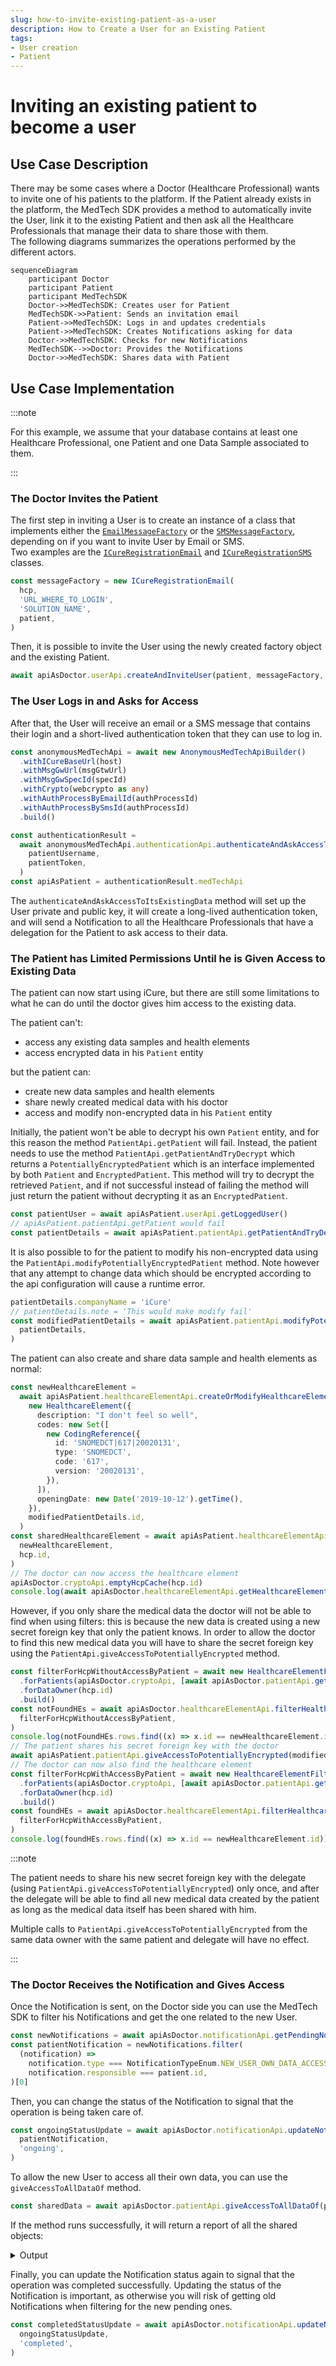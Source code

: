 ```yaml
---
slug: how-to-invite-existing-patient-as-a-user
description: How to Create a User for an Existing Patient
tags:
- User creation
- Patient
---
```

# Inviting an existing patient to become a user

## Use Case Description
There may be some cases where a Doctor (Healthcare Professional) wants to invite one of his patients to the platform. 
If the Patient already exists in the platform, the MedTech SDK provides a method to automatically invite the User, 
link it to the existing Patient and then ask all the Healthcare Professionals that manage their data to share those with 
them.  
The following diagrams summarizes the operations performed by the different actors.  

```mermaid
sequenceDiagram
    participant Doctor
    participant Patient
    participant MedTechSDK
    Doctor->>MedTechSDK: Creates user for Patient
    MedTechSDK->>Patient: Sends an invitation email
    Patient->>MedTechSDK: Logs in and updates credentials
    Patient->>MedTechSDK: Creates Notifications asking for data
    Doctor->>MedTechSDK: Checks for new Notifications
    MedTechSDK-->>Doctor: Provides the Notifications
    Doctor->>MedTechSDK: Shares data with Patient
```

## Use Case Implementation

:::note

For this example, we assume that your database contains at least one Healthcare Professional, one Patient and one Data 
Sample associated to them.

:::

### The Doctor Invites the Patient

The first step in inviting a User is to create an instance of a class that implements either the 
[`EmailMessageFactory`](../references/interfaces/EmailMessageFactory) or the 
[`SMSMessageFactory`](../references/interfaces/SMSMessageFactory), depending on if you want to invite User by Email or 
SMS.  
Two examples are the [`ICureRegistrationEmail`](../references/classes/ICureRegistrationEmail) and 
[`ICureRegistrationSMS`](../references/classes/ICureRegistrationSMS) classes.

<!-- file://code-samples/how-to/create-user-for-patient/index.mts snippet:instantiate a message factory-->
```typescript
const messageFactory = new ICureRegistrationEmail(
  hcp,
  'URL_WHERE_TO_LOGIN',
  'SOLUTION_NAME',
  patient,
)
```

Then, it is possible to invite the User using the newly created factory object and the existing Patient.

<!-- file://code-samples/how-to/create-user-for-patient/index.mts snippet:doctor invites user-->
```typescript
await apiAsDoctor.userApi.createAndInviteUser(patient, messageFactory, 3600)
```

### The User Logs in and Asks for Access

After that, the User will receive an email or a SMS message that contains their login and a short-lived authentication 
token that they can use to log in.

<!-- file://code-samples/how-to/create-user-for-patient/index.mts snippet:user logs in-->
```typescript
const anonymousMedTechApi = await new AnonymousMedTechApiBuilder()
  .withICureBaseUrl(host)
  .withMsgGwUrl(msgGtwUrl)
  .withMsgGwSpecId(specId)
  .withCrypto(webcrypto as any)
  .withAuthProcessByEmailId(authProcessId)
  .withAuthProcessBySmsId(authProcessId)
  .build()

const authenticationResult =
  await anonymousMedTechApi.authenticationApi.authenticateAndAskAccessToItsExistingData(
    patientUsername,
    patientToken,
  )
const apiAsPatient = authenticationResult.medTechApi
```

The `authenticateAndAskAccessToItsExistingData` method will set up the User private and public key, it will create a 
long-lived authentication token, and will send a Notification to all the Healthcare Professionals that have a delegation 
for the Patient to ask access to their data.

### The Patient has Limited Permissions Until he is Given Access to Existing Data

The patient can now start using iCure, but there are still some limitations to what he can do until the doctor gives him access to the existing data.

The patient can't:

- access any existing data samples and health elements
- access encrypted data in his `Patient` entity

but the patient can:

- create new data samples and health elements
- share newly created medical data with his doctor
- access and modify non-encrypted data in his `Patient` entity

Initially, the patient won't be able to decrypt his own `Patient` entity, and for this reason the method 
`PatientApi.getPatient` will fail. Instead, the patient needs to use the method `PatientApi.getPatientAndTryDecrypt` 
which returns a `PotentiallyEncryptedPatient` which is an interface implemented by both `Patient` and 
`EncryptedPatient`. This method will try to decrypt the retrieved `Patient`, and if not successful instead of failing 
the method will just return the patient without decrypting it as an `EncryptedPatient`.

<!-- file://code-samples/how-to/create-user-for-patient/index.mts snippet:get patient details-->
```typescript
const patientUser = await apiAsPatient.userApi.getLoggedUser()
// apiAsPatient.patientApi.getPatient would fail
const patientDetails = await apiAsPatient.patientApi.getPatientAndTryDecrypt(patientUser.patientId!)
```

It is also possible to for the patient to modify his non-encrypted data using the 
`PatientApi.modifyPotentiallyEncryptedPatient` method. Note however that any attempt to change data which should be 
encrypted according to the api configuration will cause a runtime error.

<!-- file://code-samples/how-to/create-user-for-patient/index.mts snippet:modify patient details-->
```typescript
patientDetails.companyName = 'iCure'
// patientDetails.note = 'This would make modify fail'
const modifiedPatientDetails = await apiAsPatient.patientApi.modifyPotentiallyEncryptedPatient(
  patientDetails,
)
```

The patient can also create and share data sample and health elements as normal:

<!-- file://code-samples/how-to/create-user-for-patient/index.mts snippet:create healthcare element-->
```typescript
const newHealthcareElement =
  await apiAsPatient.healthcareElementApi.createOrModifyHealthcareElement(
    new HealthcareElement({
      description: "I don't feel so well",
      codes: new Set([
        new CodingReference({
          id: 'SNOMEDCT|617|20020131',
          type: 'SNOMEDCT',
          code: '617',
          version: '20020131',
        }),
      ]),
      openingDate: new Date('2019-10-12').getTime(),
    }),
    modifiedPatientDetails.id,
  )
const sharedHealthcareElement = await apiAsPatient.healthcareElementApi.giveAccessTo(
  newHealthcareElement,
  hcp.id,
)
// The doctor can now access the healthcare element
apiAsDoctor.cryptoApi.emptyHcpCache(hcp.id)
console.log(await apiAsDoctor.healthcareElementApi.getHealthcareElement(newHealthcareElement.id!)) // HealthcareElement...
```

However, if you only share the medical data the doctor will not be able to find when using filters: this is because the
new data is created using a new secret foreign key that only the patient knows. In order to allow the doctor to find 
this new medical data you will have to share the secret foreign key using the 
`PatientApi.giveAccessToPotentiallyEncrypted` method.

<!-- file://code-samples/how-to/create-user-for-patient/index.mts snippet:share healthcare element sfk-->
```typescript
const filterForHcpWithoutAccessByPatient = await new HealthcareElementFilter()
  .forPatients(apiAsDoctor.cryptoApi, [await apiAsDoctor.patientApi.getPatient(patient.id)])
  .forDataOwner(hcp.id)
  .build()
const notFoundHEs = await apiAsDoctor.healthcareElementApi.filterHealthcareElement(
  filterForHcpWithoutAccessByPatient,
)
console.log(notFoundHEs.rows.find((x) => x.id == newHealthcareElement.id)) // undefined
// The patient shares his secret foreign key with the doctor
await apiAsPatient.patientApi.giveAccessToPotentiallyEncrypted(modifiedPatientDetails, hcp.id)
// The doctor can now also find the healthcare element
const filterForHcpWithAccessByPatient = await new HealthcareElementFilter()
  .forPatients(apiAsDoctor.cryptoApi, [await apiAsDoctor.patientApi.getPatient(patient.id)])
  .forDataOwner(hcp.id)
  .build()
const foundHEs = await apiAsDoctor.healthcareElementApi.filterHealthcareElement(
  filterForHcpWithAccessByPatient,
)
console.log(foundHEs.rows.find((x) => x.id == newHealthcareElement.id)) // HealthcareElement...
```

:::note

The patient needs to share his new secret foreign key with the delegate (using 
`PatientApi.giveAccessToPotentiallyEncrypted`) only once, and after the delegate will be able to find all new medical 
data created by the patient as long as the medical data itself has been shared with him.

Multiple calls to `PatientApi.giveAccessToPotentiallyEncrypted` from the same data owner with the same patient and
delegate will have no effect.

:::

### The Doctor Receives the Notification and Gives Access

Once the Notification is sent, on the Doctor side you can use the MedTech SDK to filter his Notifications and get the one related to 
the new User.

<!-- file://code-samples/how-to/create-user-for-patient/index.mts snippet:doctor gets pending notifications-->
```typescript
const newNotifications = await apiAsDoctor.notificationApi.getPendingNotificationsAfter()
const patientNotification = newNotifications.filter(
  (notification) =>
    notification.type === NotificationTypeEnum.NEW_USER_OWN_DATA_ACCESS &&
    notification.responsible === patient.id,
)[0]
```

Then, you can change the status of the Notification to signal that the operation is being taken care of.

<!-- file://code-samples/how-to/create-user-for-patient/index.mts snippet:notification set ongoing-->
```typescript
const ongoingStatusUpdate = await apiAsDoctor.notificationApi.updateNotificationStatus(
  patientNotification,
  'ongoing',
)
```

To allow the new User to access all their own data, you can use the `giveAccessToAllDataOf` method.

<!-- file://code-samples/how-to/create-user-for-patient/index.mts snippet:data sharing-->
```typescript
const sharedData = await apiAsDoctor.patientApi.giveAccessToAllDataOf(patient.id)
```

If the method runs successfully, it will return a report of all the shared objects:
<details>
    <summary>Output</summary>

```json
{
 "patient": "YOUR_PATIENT_OBJECT",
 "statuses": {
  "dataSamples": { "success": true, "error": null, "modified": 1 },
  "healthcareElements": { "success": true, "error": null, "modified": 0 },
  "patient": { "success": true, "error": null, "modified": 0 }
 }
}
```

</details>

Finally, you can update the Notification status again to signal that the operation was completed successfully. 
Updating the status of the Notification is important, as otherwise you will risk of getting old Notifications when filtering
 for the new pending ones.

<!-- file://code-samples/how-to/create-user-for-patient/index.mts snippet:completed status-->
```typescript
const completedStatusUpdate = await apiAsDoctor.notificationApi.updateNotificationStatus(
  ongoingStatusUpdate,
  'completed',
)
```
